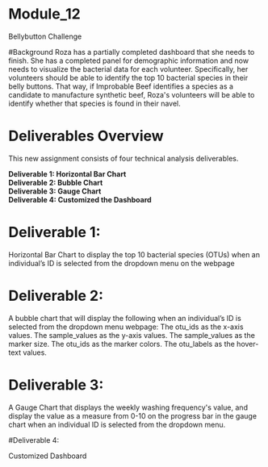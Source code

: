 # Module_12
Bellybutton Challenge

#Background
Roza has a partially completed dashboard that she needs to finish. She has a completed panel for demographic information and now needs to visualize the bacterial data for each volunteer. Specifically, her volunteers should be able to identify the top 10 bacterial species in their belly buttons. That way, if Improbable Beef identifies a species as a candidate to manufacture synthetic beef, Roza's volunteers will be able to identify whether that species is found in their navel.

# Deliverables Overview
This new assignment consists of four technical analysis deliverables. 

**Deliverable 1: Horizontal Bar Chart** <br>
**Deliverable 2: Bubble Chart** <br>
**Deliverable 3: Gauge Chart**<br>
**Deliverable 4: Customized the Dashboard**<br>


# Deliverable 1: 

Horizontal Bar Chart to display the top 10 bacterial species (OTUs) when an individual’s ID is selected from the dropdown menu on the webpage

# Deliverable 2:

A bubble chart that will display the following when an individual’s ID is selected from the dropdown menu webpage:
   The otu_ids as the x-axis values.
   The sample_values as the y-axis values.
   The sample_values as the marker size.
   The otu_ids as the marker colors.
   The otu_labels as the hover-text values.

# Deliverable 3: 

A Gauge Chart that displays the weekly washing frequency's value, and display the value as a measure from 0-10 on the progress bar in the gauge chart when an individual ID is selected from the dropdown menu.

#Deliverable 4: 

Customized Dashboard

